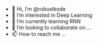 - 👋 Hi, I’m @robustkode
- 👀 I’m interested in Deep Learning
- 🌱 I’m currently learning RNN
- 💞️ I’m looking to collaborate on ...
- 📫 How to reach me ...

<!---
robustkode/robustkode is a ✨ special ✨ repository because its `README.md` (this file) appears on your GitHub profile.
You can click the Preview link to take a look at your changes.
--->
